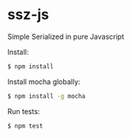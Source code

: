# ssz-js
Simple Serialized in pure Javascript

Install:
```bash
$ npm install
```

Install mocha globally:
```bash
$ npm install -g mocha
```

Run tests:
```bash
$ npm test
```